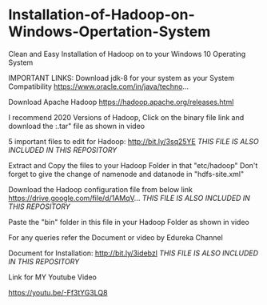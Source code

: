 # Installation-of-Hadoop-on-Windows-Opertation-System
Clean and Easy Installation of Hadoop on to your Windows 10 Operating System  

IMPORTANT LINKS: Download jdk-8 for your system as your System Compatibility https://www.oracle.com/in/java/techno...  

Download Apache Hadoop https://hadoop.apache.org/releases.html 

I recommend 2020 Versions of Hadoop, Click on the binary file link and download the :.tar" file as shown in video  

5 important files to edit for Hadoop: http://bit.ly/3sq25YE  *THIS FILE IS ALSO INCLUDED IN THIS REPOSITORY*

Extract and Copy the files to your Hadoop Folder in that "etc/hadoop" Don't forget to give the change of namenode and datanode in "hdfs-site.xml"  

Download the Hadoop configuration file from below link https://drive.google.com/file/d/1AMqV...  *THIS FILE IS ALSO INCLUDED IN THIS REPOSITORY*

Paste the "bin" folder in this file in your Hadoop Folder as shown in video

For any queries refer the Document or video by Edureka Channel

Document for Installation: http://bit.ly/3idebzl   *THIS FILE IS ALSO INCLUDED IN THIS REPOSITORY*

Link for MY Youtube Video 

https://youtu.be/-Ff3tYG3LQ8
